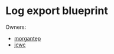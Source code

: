 # Log export blueprint

Owners:
- [morgantep](http://who/morgantep@google.com)
- [jcwc](http://who/jcwc@google.com)
